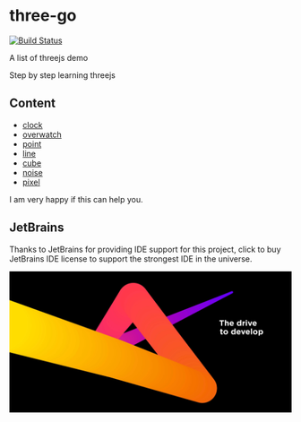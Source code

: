 # three-go
[![Build Status](https://travis-ci.org/pengcu/three-go.svg?branch=master)](https://travis-ci.org/pengcu/three-go)

 A list of threejs demo 
 
 Step by step learning threejs

## Content
- [clock](https://pengcu.github.io/three-go/src/pages/clock/index.html)
- [overwatch](https://pengcu.github.io/three-go/src/pages/overwatch/index.html)
- [point](https://pengcu.github.io/three-go/src/pages/pointmotion/index.html)
- [line](https://pengcu.github.io/three-go/src/pages/line/index.html)
- [cube](https://pengcu.github.io/three-go/src/pages/point/index.html)
- [noise](https://pengcu.github.io/three-go/src/pages/noise/index.html)
- [pixel](https://pengcu.github.io/three-go/src/pages/pixel/index.html)

I am very happy if this can help you.

## JetBrains

Thanks to JetBrains for providing IDE support for this project, click to buy JetBrains IDE license to support the strongest IDE in the universe.

[![JetBrains](jetbrains.jpg)](https://www.jetbrains.com/)